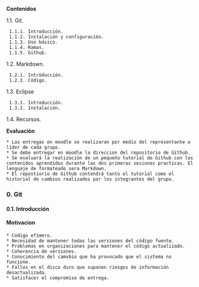 **Contenidos**

1.1. Git.

     1.1.1. Introducción.
     1.1.2. Instalación y configuración.
     1.1.3. Uso básico.
     1.1.4. Ramas.
     1.1.5. Github.

1.2. Markdown.

     1.2.1. Introducción.
     1.2.2. Código.

1.3. Eclipse

     1.3.1. Introducción.
     1.3.2. Instalación.

1.4. Recursos.

**Evaluación**

    * Las entregas en moodle se realizaran por medio del representante o líder de cada grupo.
    * Se debe entregar en moodle la direccion del repositorio de Github.
    * Se evaluará la realización de un pequeño tutorial de Github con los contenidos aprendidos durante las dos primeras sesiones practicas. El lenguaje de formateado sera Markdown.
    * El repostiorio de Github contendrá tanto el tutorial como el historial de cambios realizados por los integrantes del grupo.

### 0. Git

#### 0.1. Introducción

#### Motivacion

    * Código efímero.
    * Necesidad de mantener todas las versiones del código fuente.
    * Problemas en organizaciones para mantener el código actualizado.
    * Coherencia de versiones.
    * Conocimiento del camvbio que ha provocado que el sistema no funcione.
    * Fallos en el disco duro que suponen riesgos de información desactualizada.
    * Satisfacer el compromiso de entrega.
